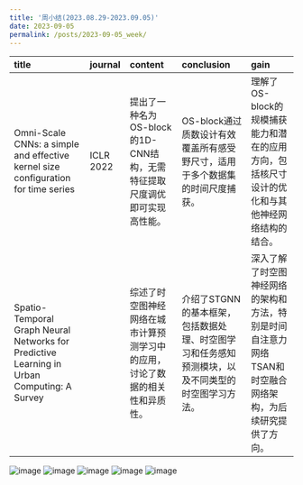 ```yaml
---
title: '周小结(2023.08.29-2023.09.05)'
date: 2023-09-05
permalink: /posts/2023-09-05_week/
---
```

| title                                                                                      | journal   | content                                                                      | conclusion                                                                                        | gain                                                                                                       |
|:-------------------------------------------------------------------------------------------|:----------|:-----------------------------------------------------------------------------|:--------------------------------------------------------------------------------------------------|:-----------------------------------------------------------------------------------------------------------|
| Omni-Scale CNNs: a simple and effective kernel size configuration for time series          | ICLR 2022 | 提出了一种名为OS-block的1D-CNN结构，无需特征提取尺度调优即可实现高性能。     | OS-block通过质数设计有效覆盖所有感受野尺寸，适用于多个数据集的时间尺度捕获。                      | 理解了OS-block的规模捕获能力和潜在的应用方向，包括核尺寸设计的优化和与其他神经网络结构的结合。             |
| Spatio-Temporal Graph Neural Networks for Predictive Learning in Urban Computing: A Survey |           | 综述了时空图神经网络在城市计算预测学习中的应用，讨论了数据的相关性和异质性。 | 介绍了STGNN的基本框架，包括数据处理、时空图学习和任务感知预测模块，以及不同类型的时空图学习方法。 | 深入了解了时空图神经网络的架构和方法，特别是时间自注意力网络TSAN和时空融合网络架构，为后续研究提供了方向。 |


![image](/files/post/2023-09-05-week/0.jpg)
![image](/files/post/2023-09-05-week/1.jpg)
![image](/files/post/2023-09-05-week/2.jpg)
![image](/files/post/2023-09-05-week/3.jpg)
![image](/files/post/2023-09-05-week/4.jpg)